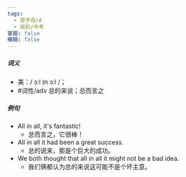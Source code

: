 ```yaml
---
tags:
  - 首字母/A
  - 级别/中考
掌握: false
模糊: false
---
```

##### 词义
- 美：/ ɔːl ɪn ɔːl /；
- #词性/adv  总的来说；总而言之
##### 例句
- All in all, it's fantastic!
	- 总而言之，它很棒！
- All in all it had been a great success.
	- 总的说来，那是个巨大的成功。
- We both thought that all in all it might not be a bad idea.
	- 我们俩都认为总的来说这可能不是个坏主意。
